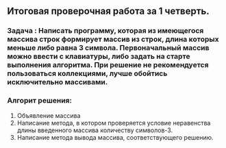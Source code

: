 ## Итоговая проверочная работа за 1 четверть.
### Задача : Написать программу, которая из имеющегося массива строк формирует массив из строк, длина которых меньше либо равна 3 символа. Первоначальный массив можно ввести с клавиатуры, либо задать на старте выполнения алгоритма. При решение не рекомендуется пользоваться коллекциями, лучше обойтись исключительно массивами.

### Алгорит решения:
1. Объявление массива
2. Написание метода, в котором проверяется условие неравенства длины введенного массива количеству символов-3.
3. Написание метода вывода массива, соответствующего решению.
